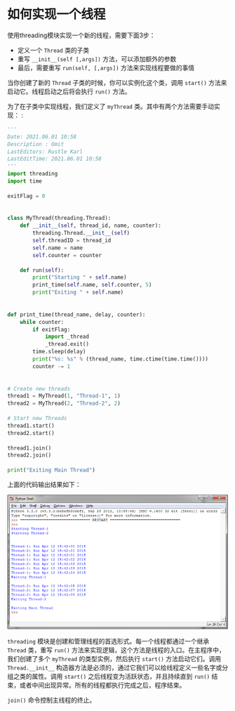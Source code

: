 # 如何实现一个线程

使用threading模块实现一个新的线程，需要下面3步：

-   定义一个 `Thread` 类的子类
-   重写 `__init__(self [,args])` 方法，可以添加额外的参数
-   最后，需要重写 `run(self, [,args])` 方法来实现线程要做的事情

当你创建了新的 `Thread` 子类的时候，你可以实例化这个类，调用 `start()` 方法来启动它。线程启动之后将会执行 `run()` 方法。

为了在子类中实现线程，我们定义了 `myThread` 类。其中有两个方法需要手动实现： :

```python
'''
Date: 2021.06.01 10:58
Description : Omit
LastEditors: Rustle Karl
LastEditTime: 2021.06.01 10:58
'''
import threading
import time

exitFlag = 0


class MyThread(threading.Thread):
    def __init__(self, thread_id, name, counter):
        threading.Thread.__init__(self)
        self.threadID = thread_id
        self.name = name
        self.counter = counter

    def run(self):
        print("Starting " + self.name)
        print_time(self.name, self.counter, 5)
        print("Exiting " + self.name)


def print_time(thread_name, delay, counter):
    while counter:
        if exitFlag:
            import _thread
            _thread.exit()
        time.sleep(delay)
        print("%s: %s" % (thread_name, time.ctime(time.time())))
        counter -= 1


# Create new threads
thread1 = MyThread(1, "Thread-1", 1)
thread2 = MyThread(2, "Thread-2", 2)

# Start new Threads
thread1.start()
thread2.start()

thread1.join()
thread2.join()

print("Exiting Main Thread")
```

上面的代码输出结果如下：

![image](../images/Page-61-Image-8.png)

`threading` 模块是创建和管理线程的首选形式。每一个线程都通过一个继承 `Thread` 类，重写 `run()` 方法来实现逻辑，这个方法是线程的入口。在主程序中，我们创建了多个 `myThread` 的类型实例，然后执行 `start()` 方法启动它们。调用 `Thread.__init__` 构造器方法是必须的，通过它我们可以给线程定义一些名字或分组之类的属性。调用 `start()` 之后线程变为活跃状态，并且持续直到 `run()` 结束，或者中间出现异常。所有的线程都执行完成之后，程序结束。

`join()` 命令控制主线程的终止。
